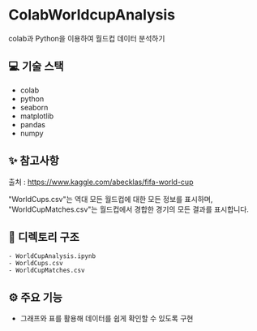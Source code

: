 # ColabWorldcupAnalysis
colab과 Python을 이용하여 월드컵 데이터 분석하기  

## 💻 기술 스택

- colab
- python
- seaborn
- matplotlib
- pandas
- numpy

## ✨ 참고사항

출처 : https://www.kaggle.com/abecklas/fifa-world-cup

"WorldCups.csv"는 역대 모든 월드컵에 대한 모든 정보를 표시하며, <br>"WorldCupMatches.csv"는 월드컵에서 경합한 경기의 모든 결과를 표시합니다.



## 🌲 디렉토리 구조

```
- WorldCupAnalysis.ipynb
- WorldCups.csv
- WorldCupMatches.csv

``` 

## ⚙️ 주요 기능

- 그래프와 표를 활용해 데이터를 쉽게 확인할 수 있도록 구현
